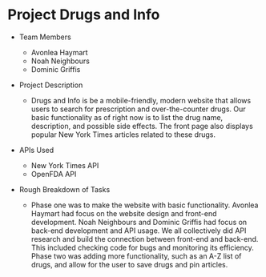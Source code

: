 # Project Drugs and Info

* Team Members
   * Avonlea Haymart
   * Noah Neighbours
   * Dominic Griffis

* Project Description
   * Drugs and Info is be a mobile-friendly, modern website that allows users to search for prescription and over-the-counter drugs. Our basic functionality as of right now is to list the drug name, description, and possible side effects. The front page also displays popular New York Times articles related to these drugs.
* APIs Used
  * New York Times API
  * OpenFDA API
* Rough Breakdown of Tasks
  * Phase one was to make the website with basic functionality. Avonlea Haymart had focus on the website design and front-end development. Noah Neighbours and Dominic Griffis had focus on back-end development and API usage. We all collectively did API research and build the connection between front-end and back-end. This included checking code for bugs and monitoring its efficiency.
Phase two was adding more functionality, such as an A-Z list of drugs, and allow for the user to save drugs and pin articles.
